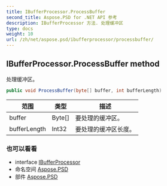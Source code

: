```yaml
---
title: IBufferProcessor.ProcessBuffer
second_title: Aspose.PSD for .NET API 参考
description: IBufferProcessor 方法. 处理缓冲区
type: docs
weight: 10
url: /zh/net/aspose.psd/ibufferprocessor/processbuffer/
---
```

## IBufferProcessor.ProcessBuffer method

处理缓冲区。

```csharp
public void ProcessBuffer(byte[] buffer, int bufferLength)
```

| 范围 | 类型 | 描述 |
| --- | --- | --- |
| buffer | Byte[] | 要处理的缓冲区。 |
| bufferLength | Int32 | 要处理的缓冲区长度。 |

### 也可以看看

* interface [IBufferProcessor](../)
* 命名空间 [Aspose.PSD](../../ibufferprocessor/)
* 部件 [Aspose.PSD](../../../)


